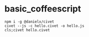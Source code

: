 # basic_coffeescript

    npm i -g @danielx/civet
    civet --js -c hello.civet -o hello.js
    cls;civet hello.civet
